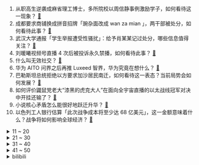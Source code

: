1. 从职高生逆袭成麻省理工博士，多所院校以周信静事例激励学子，如何看待这一现象？ [:link:](https://www.zhihu.com/question/625797647)
2. 成都要求商铺换成拼音招牌「豌杂面改成 wan za mian 」，两干部被处分，如何看待此事？ [:link:](https://www.zhihu.com/question/625283398)
3. 武汉大学通报「学生举报遭受性骚扰」：给予肖某某记过处分，哪些信息值得关注？ [:link:](https://www.zhihu.com/question/625750958)
4. 刘暖曦视频号直播 4 次后被投诉永久禁播，如何看待此事？ [:link:](https://www.zhihu.com/question/625768321)
5. 什么叫无效社交？ [:link:](https://www.zhihu.com/question/400594636)
6. 华为 AITO 问界之后再推 Luxeed 智界，华为究竟在想什么？ [:link:](https://www.zhihu.com/question/616555475)
7. 巴勒斯坦总统拒绝以方要求加沙居民南迁，如何看待这一表态？当前局势会如何发展？ [:link:](https://www.zhihu.com/question/626009487)
8. 如何评价鼹鼠党老大“漆黑的虎克大人”在面向全宇宙直播的以太战线冠军对决中开挂还输了？ [:link:](https://www.zhihu.com/question/625833275)
9. 小说核心矛盾怎么能很好地跃迁升华？ [:link:](https://www.zhihu.com/question/619860239)
10. 以色列工人银行估算「此次战争成本将至少达 68 亿美元」，这一金额意味着什么？战争将如何影响全球经济？ [:link:](https://www.zhihu.com/question/625918067)
<details>
<summary>11 ~ 20</summary>

11. 为什么电竞需要天赋极高？ [:link:](https://www.zhihu.com/question/438485421)
12. 孙海洋寻子案一审宣判，两被告分别被判 5 年、2 年，孙海洋认为量刑过轻将申请抗诉，哪些信息值得关注？ [:link:](https://www.zhihu.com/question/625967732)
13. 成都作为“天府之国”表现在什么地方? [:link:](https://www.zhihu.com/question/434936091)
14. 巴以冲突令韩国担心朝鲜突袭，韩防长称将推进《九一九军事协议》终止，如何解读其表态？ [:link:](https://www.zhihu.com/question/625617408)
15. 中医院的酸梅汤打败了奶茶？你还尝试过哪些「新中式养生」？ [:link:](https://www.zhihu.com/question/623291252)
16. 如何评价《乐队的夏天》第三季第十期？ [:link:](https://www.zhihu.com/question/625936914)
17. 《红楼梦》周瑞家的送花，黛玉最好的应对方式是什么？ [:link:](https://www.zhihu.com/question/620263291)
18. 《电锯人》和《咒术回战》对友方战力领便当的处理为什么风评差异这么大？ [:link:](https://www.zhihu.com/question/624020747)
19. 《坚如磐石》中，既然爆炸案是郑刚设计的，如果苏见明没有扑倒他，那公交车还会爆炸吗？为什么？ [:link:](https://www.zhihu.com/question/624436991)
20. 白宫称「美国对乌援助已接近尾声」，透露了哪些信息？对俄乌局势将产生哪些影响？ [:link:](https://www.zhihu.com/question/625938992)
</details>
<details>
<summary>21 ~ 30</summary>

21. 男子健身房失误砸断女生 4 根脚趾，教练提醒「单侧卸片容易致机械失重失衡」，有何警示？ [:link:](https://www.zhihu.com/question/625926368)
22. 除了「黑暗森林法则」，在你的想象里星际文明间会以什么样的规则相处？ [:link:](https://www.zhihu.com/question/625764204)
23. 为什么 Microsoft Office 家族中没有 PDF 编辑器？ [:link:](https://www.zhihu.com/question/266845010)
24. 双节假期后工作日迎来「超长待机」，从假期回归到日常的 city work，你是如何调整状态的？ [:link:](https://www.zhihu.com/question/625824306)
25. 2023 年还要不要买电视？激光电视、液晶电视、投影仪有什么区别，哪个更值得买？ [:link:](https://www.zhihu.com/question/625929269)
26. 2023年双十一买笔记本有什么推荐？ [:link:](https://www.zhihu.com/question/625943643)
27. 大模型会不会成为压死苹果小内存的那个稻草？ [:link:](https://www.zhihu.com/question/617919500)
28. 懂键盘的来说说，机械键盘到底好用在哪里？ [:link:](https://www.zhihu.com/question/617803768)
29. 如何评价赵又廷、毛晓彤主演的都市医疗剧《问心》？ [:link:](https://www.zhihu.com/question/625001660)
30. 如何评价 TI12 小组赛首日 LGD 战队的表现？ [:link:](https://www.zhihu.com/question/625884768)
</details>
<details>
<summary>31 ~ 40</summary>

31. CS（Counter-Strike）为什么要翻译成《反恐精英》？是谁翻译的，翻译的好吗？ [:link:](https://www.zhihu.com/question/19659178)
32. 如何评价《披荆斩棘》第三季的四公舞台（上）？ [:link:](https://www.zhihu.com/question/625929041)
33. 下雨天是真的可以治愈心情的吗？ [:link:](https://www.zhihu.com/question/625910220)
34. 如何评价 TI12 小组赛首日两支中国战队的成绩？ [:link:](https://www.zhihu.com/question/625905296)
35. 老师面对极端的学生应该怎么办? [:link:](https://www.zhihu.com/question/623011670)
36. 朋友是《星穹铁道》玩家，不懂就问今年 TI12 中国战队属于什么水平？一千星穹有戏吗？ [:link:](https://www.zhihu.com/question/625815809)
37. 大模型幻觉如果完全消失，会对世界产生哪些影响？ [:link:](https://www.zhihu.com/question/625115981)
38. 你的2024秋招进展得怎么样了？ [:link:](https://www.zhihu.com/question/625603011)
39. 央行称降低存量房贷利率工作已基本接近尾声，实施首周合计完成近 5000 万笔，哪些信息值得关注？ [:link:](https://www.zhihu.com/question/625974575)
40. 「好像连续过了三个周一」、「喜提工作时长超大杯」，如何面对假期后的 city work 综合征？ [:link:](https://www.zhihu.com/question/625827851)
</details>
<details>
<summary>41 ~ 50</summary>

41. 想到的第一句含有“泪”字的古诗词有哪些？ [:link:](https://www.zhihu.com/question/625930084)
42. 国家统计局数据显示，9 月份居民消费价格同比持平 ，环比上涨 0.2%，这一数字意味着什么？ [:link:](https://www.zhihu.com/question/625912847)
43. 9 月社融规模增量 4.12 万亿，M2 同比增 10.3%，新增人民币贷款 2.31万亿，如何解读？ [:link:](https://www.zhihu.com/question/625953275)
44. 如何看待中科大拟撤销英语等 6 个本科专业，称系「学科优化设置需要」？ [:link:](https://www.zhihu.com/question/625905700)
45. 案子结了，感谢法官，想送一个锦旗和一封感谢信，锦旗应该怎么写？怎么让法官的领导知道？ [:link:](https://www.zhihu.com/question/408320789)
46. 孙卓、符建涛被拐案一审宣判，两被告分别被判 5 年 2 年，哪些信息值得关注？ [:link:](https://www.zhihu.com/question/625950731)
47. 9 月中国进出口 3.74 万亿元，环比连续 2 个月增长，规模创年内单月新高，如何解读？ [:link:](https://www.zhihu.com/question/625917017)
48. 你写过或见过的你认为最漂亮的字是什么样的？ [:link:](https://www.zhihu.com/question/35541836)
49. 如何提升文笔水平、改善语句逻辑性？ [:link:](https://www.zhihu.com/question/451339370)
50. 你的化妆包里必带的东西有哪些？ [:link:](https://www.zhihu.com/question/623832980)
</details><details>
<summary>bilibili</summary>

</details>